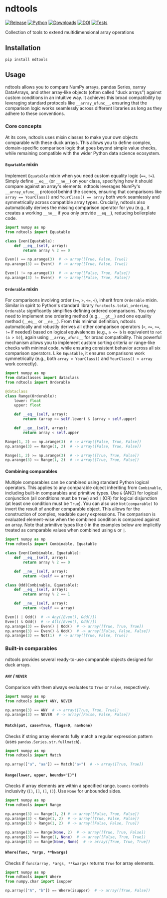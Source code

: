 # ndtools

[![Release](https://img.shields.io/pypi/v/ndtools?label=Release&color=cornflowerblue&style=flat-square)](https://pypi.org/project/ndtools/)
[![Python](https://img.shields.io/pypi/pyversions/ndtools?label=Python&color=cornflowerblue&style=flat-square)](https://pypi.org/project/ndtools/)
[![Downloads](https://img.shields.io/pypi/dm/ndtools?label=Downloads&color=cornflowerblue&style=flat-square)](https://pepy.tech/project/ndtools)
[![DOI](https://img.shields.io/badge/DOI-10.5281/zenodo.15291176-cornflowerblue?style=flat-square)](https://doi.org/10.5281/zenodo.15291176)
[![Tests](https://img.shields.io/github/actions/workflow/status/astropenguin/ndtools/tests.yaml?label=Tests&style=flat-square)](https://github.com/astropenguin/ndtools/actions)

Collection of tools to extend multidimensional array operations

## Installation

```shell
pip install ndtools
```

## Usage

ndtools allows you to compare NumPy arrays, pandas Series, xarray DataArrays, and other array-like objects (often called "duck arrays") against custom conditions in an intuitive way.
It achieves this broad compatibility by leveraging standard protocols like `__array_ufunc__`, ensuring that the comparison logic works seamlessly across different libraries as long as they adhere to these conventions.

### Core concepts

At its core, ndtools uses mixin classes to make your own objects comparable with these duck arrays.
This allows you to define complex, domain-specific comparison logic that goes beyond simple value checks, while remaining compatible with the wider Python data science ecosystem.

#### `Equatable` mixin

Implement `Equatable` mixin when you need custom equality logic (`==`, `!=`).
Simply define `__eq__` (or `__ne__`) on your class, specifying how it should compare against an array's elements.
ndtools leverages NumPy's `__array_ufunc__` protocol behind the scenes, ensuring that comparisons like `array == YourClass()` and `YourClass() == array` both work seamlessly and symmetrically across compatible array types.
Crucially, ndtools also automatically derives the missing comparison operator for you (e.g., it creates a working `__ne__` if you only provide `__eq__`), reducing boilerplate code.

```python
import numpy as np
from ndtools import Equatable

class Even(Equatable):
    def __eq__(self, array):
        return array % 2 == 0

Even() == np.arange(3)  # -> array([True, False, True])
np.arange(3) == Even()  # -> array([True, False, True])

Even() != np.arange(3)  # -> array([False, True, False])
np.arange(3) != Even()  # -> array([False, True, False])
```

#### `Orderable` mixin

For comparisons involving order (`>=`, `>`, `<=`, `<`), inherit from `Orderable` mixin.
Similar in spirit to Python's standard library `functools.total_ordering`, `Orderable` significantly simplifies defining ordered comparisons.
You only need to implement one ordering method (e.g., `__gt__`) and one equality method (`__eq__` or `__ne__`).
From this minimal definition, ndtools automatically and robustly derives all other comparison operators (`<`, `<=`, `>=`, `!=` if needed) based on logical equivalences (e.g., `a <= b` is equivalent to `not (a > b)`), again using `__array_ufunc__` for broad compatibility.
This powerful mechanism allows you to implement custom sorting criteria or range-like checks with minimal code, while ensuring consistent behavior across all six comparison operators.
Like `Equatable`, it ensures comparisons work symmetrically (e.g., both `array > YourClass()` and `YourClass() < array` work correctly).

```python
import numpy as np
from dataclasses import dataclass
from ndtools import Orderable

@dataclass
class Range(Orderable):
    lower: float
    upper: float

    def __eq__(self, array):
        return (array >= self.lower) & (array < self.upper)

    def __ge__(self, array):
        return array < self.upper

Range(1, 2) == np.arange(3)  # -> array([False, True, False])
np.arange(3) == Range(1, 2)  # -> array([False, True, False])

Range(1, 2) >= np.arange(3)  # -> array([True, True, False])
np.arange(3) <= Range(1, 2)  # -> array([True, True, False])
```

#### Combining comparables

Multiple comparables can be combined using standard Python logical operators.
This applies to any comparable object inheriting from `Combinable`, including built-in comparables and primitive types.
Use `&` (AND) for logical conjunction (all conditions must be `True`) and `|` (OR) for logical disjunction (at least one condition must be `True`).
You can also use `Not(comparable)` to invert the result of another comparable object.
This allows for the construction of complex, readable query expressions.
The comparison is evaluated element-wise when the combined condition is compared against an array.
Note that primitive types like `0` in the examples below are implicitly treated as comparable values when combined using `&` or `|`.

```python
import numpy as np
from ndtools import Combinable, Equatable

class Even(Combinable, Equatable):
    def __eq__(self, array):
        return array % 2 == 0

    def __ne__(self, array):
        return ~(self == array)

class Odd(Combinable, Equatable):
    def __eq__(self, array):
        return array % 2 == 1

    def __ne__(self, array):
        return ~(self == array)

Even() | Odd()  # -> Any([Even(), Odd()])
Even() & Odd()  # -> All([Even(), Odd()])
np.arange(3) == Even() | Odd()  # -> array([True, True, True])
np.arange(3) == Even() & Odd()  # -> array([False, False, False])
np.arange(3) == Not(1)  # -> array([True, False, True])
```

### Built-in comparables

ndtools provides several ready-to-use comparable objects designed for duck arrays.

#### `ANY` / `NEVER`

Comparison with them always evaluates to `True` or `False`, respectively.

```python
import numpy as np
from ndtools import ANY, NEVER

np.arange(3) == ANY  # -> array([True, True, True])
np.arange(3) == NEVER  # -> array([False, False, False])
```

#### `Match(pat, case=True, flags=0, na=None)`

Checks if string array elements fully match a regular expression pattern (uses `pandas.Series.str.fullmatch`).

```python
import numpy as np
from ndtools import Match

np.array(["a", "aa"]) == Match("a+")  # -> array([True, True])
```

#### `Range(lower, upper, bounds="[)")`

Checks if array elements are within a specified range.
`bounds` controls inclusivity (`[)`, `[]`, `(]`, `()`).
Use `None` for unbounded sides.

```python
import numpy as np
from ndtools import Range

np.arange(3) == Range(1, 2) # -> array([False, True, False])
np.arange(3) < Range(1, 2)  # -> array([True, False, False])
np.arange(3) > Range(1, 2)  # -> array([False, False, True])

np.arange(3) == Range(None, 2)  # -> array([True, True, False])
np.arange(3) == Range(1, None)  # -> array([False, True, True])
np.arange(3) == Range(None, None)  # -> array([True, True, True])
```

#### `Where(func, *args, **kwargs)`

Checks if `func(array, *args, **kwargs)` returns `True` for array elements.

```python
import numpy as np
from ndtools import Where
from numpy.char import isupper

np.array(["A", "b"]) == Where(isupper)  # -> array([True, False])
```
